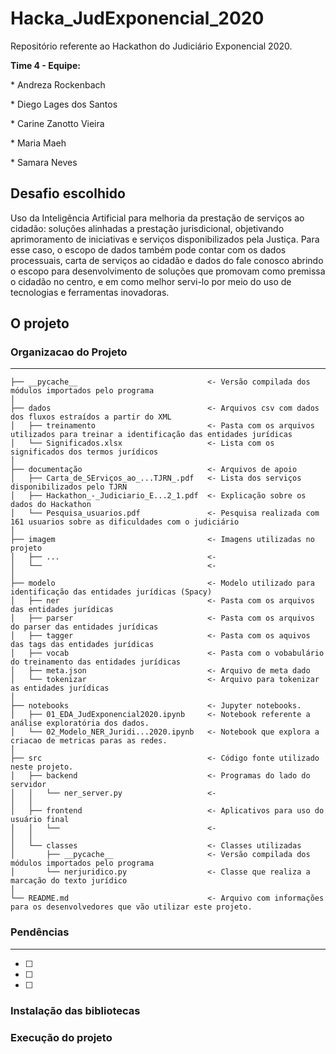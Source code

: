# Hacka_JudExponencial_2020
Repositório referente ao Hackathon do Judiciário Exponencial 2020.
<p><b>Time 4 - Equipe:</b> </p>
<p> * Andreza Rockenbach</p>
<p> * Diego Lages dos Santos</p>
<p> * Carine Zanotto Vieira </p>
<p> * Maria Maeh</p>
<p> * Samara Neves</p>

## Desafio escolhido
Uso da Inteligência Artificial para melhoria da prestação de serviços ao cidadão: soluções alinhadas a prestação jurisdicional, objetivando aprimoramento de iniciativas e serviços disponibilizados pela Justiça. Para esse caso, o escopo de dados também pode contar com os dados processuais, carta de serviços ao cidadão e dados do fale conosco abrindo o escopo para desenvolvimento de soluções que promovam como premissa o cidadão no centro, e em como melhor servi-lo por meio do uso de tecnologias e ferramentas inovadoras.

## O projeto

### Organizacao do Projeto
------------
    ├── __pycache__                             <- Versão compilada dos módulos importados pelo programa
    │
    ├── dados                                   <- Arquivos csv com dados dos fluxos estraídos a partir do XML
    │   ├── treinamento                         <- Pasta com os arquivos utilizados para treinar a identificação das entidades jurídicas
    │   └── Significados.xlsx                   <- Lista com os significados dos termos jurídicos
    │
    ├── documentação                            <- Arquivos de apoio  
    │   ├── Carta_de_SErviços_ao_...TJRN_.pdf   <- Lista dos serviços disponibilizados pelo TJRN
    │   ├── Hackathon_-_Judiciario_E...2_1.pdf  <- Explicação sobre os dados do Hackathon
    │   └── Pesquisa_usuarios.pdf               <- Pesquisa realizada com 161 usuarios sobre as dificuldades com o judiciário
    │   
    ├── imagem                                  <- Imagens utilizadas no projeto
    │   ├── ...                                 <- 
    │   └──                                     <-     
    │
    ├── modelo                                  <- Modelo utilizado para identificação das entidades jurídicas (Spacy)
    │   ├── ner                                 <- Pasta com os arquivos das entidades jurídicas
    │   ├── parser                              <- Pasta com os arquivos do parser das entidades jurídicas
    │   ├── tagger                              <- Pasta com os aquivos das tags das entidades jurídicas
    │   ├── vocab                               <- Pasta com o vobabulário do treinamento das entidades jurídicas
    │   ├── meta.json                           <- Arquivo de meta dado
    │   └── tokenizar                           <- Arquivo para tokenizar as entidades jurídicas
    │    
    ├── notebooks                               <- Jupyter notebooks. 
    │   ├── 01_EDA_JudExponencial2020.ipynb     <- Notebook referente a análise exploratória dos dados. 
    │   └── 02_Modelo_NER_Juridi...2020.ipynb   <- Notebook que explora a criacao de metricas paras as redes.
    │
    ├── src                                     <- Código fonte utilizado neste projeto.
    │   ├── backend                             <- Programas do lado do servidor
    │   │   └── ner_server.py                   <- 
    │   │   
    │   ├── frontend                            <- Aplicativos para uso do usuário final
    │   │   └──                                 <-   
    │   │
    │   └── classes                             <- Classes utilizadas
    │       ├── __pycache__                     <- Versão compilada dos módulos importados pelo programa
    │       └── nerjuridico.py                  <- Classe que realiza a marcação do texto jurídico   
    │    
    └── README.md                               <- Arquivo com informações para os desenvolvedores que vão utilizar este projeto.
  
    
### Pendências
--------
- [ ] 
- [ ] 
- [ ] 

### Instalação das bibliotecas

### Execução do projeto